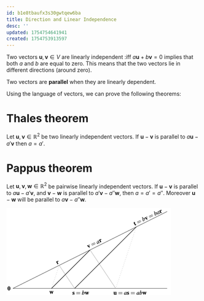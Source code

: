 ```yaml
---
id: b1e8tbaufx3s30gwtqew6ba
title: Direction and Linear Independence
desc: ''
updated: 1754754641941
created: 1754753913597
---
```


Two vectors $\mathbf{u},\mathbf{v} \in V$ are linearly independent :iff $a\mathbf{u}+b\mathbf{v}=0$ implies that both $a$ and $b$ are equal to zero. This means that the two vectors lie in different directions (around zero).

Two vectors are **parallel** when they are linearly dependent.

Using the language of vectors, we can prove the following theorems:

# Thales theorem

Let $\mathbf{u},\mathbf{v} \in \mathbb{R}^2$ be two linearly independent vectors. If $\mathbf{u}-\mathbf{v}$ is parallel to $a \mathbf{u}-a'\mathbf{v}$ then $a=a'$.

# Pappus theorem

Let $\mathbf{u},\mathbf{v}, \mathbf{w} \in \mathbb{R}^2$ be pairwise linearly independent vectors. If $\mathbf{u}-\mathbf{v}$ is parallel to $a \mathbf{u}- a'\mathbf{v}$, and $\mathbf{v}-\mathbf{w}$ is parallel to $a' \mathbf{v}- a''\mathbf{w}$, then $a=a'=a''$. Moreover $\mathbf{u}-\mathbf{w}$ will be parallel to $a\mathbf{v}-a''\mathbf{w}$.

![vector pappus theorem](image-29.png)